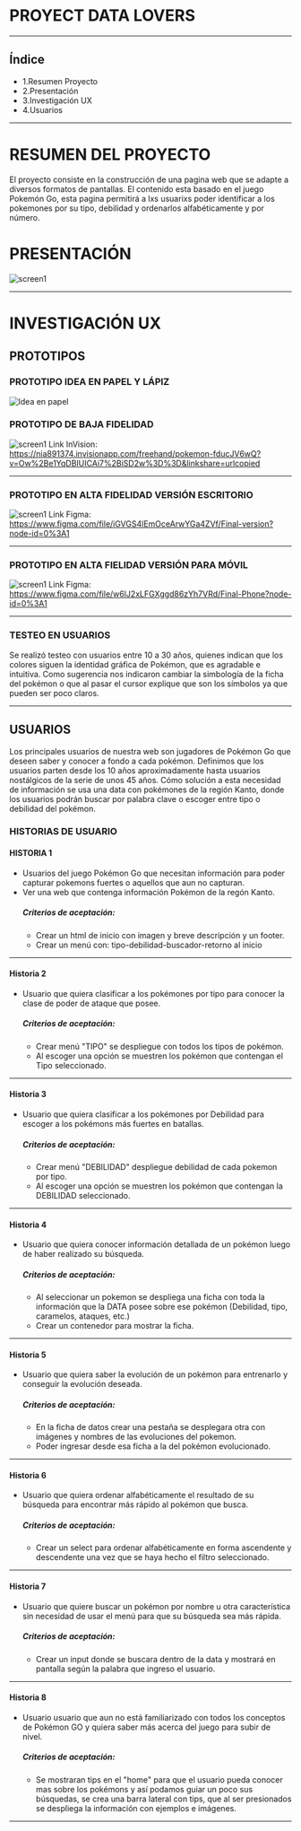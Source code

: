 
# PROYECT DATA LOVERS

***

## Índice

* 1.Resumen Proyecto
* 2.Presentación
* 3.Investigación UX
* 4.Usuarios


***

# RESUMEN DEL PROYECTO
El proyecto consiste en la construcción de una pagina web que se adapte a diversos formatos de pantallas. El contenido esta basado en el juego Pokemón Go, esta pagina permitirá a lxs usuarixs poder identificar a los pokemones por su tipo, debilidad y ordenarlos alfabéticamente y por número.

# PRESENTACIÓN 
 ![screen1](src/Img/imagenproyecto.png)

***

# INVESTIGACIÓN UX 

 ## PROTOTIPOS 
 
 ### PROTOTIPO IDEA EN PAPEL Y LÁPIZ
 ![Idea en papel](src/Img/proyectopapel.png)
 ### PROTOTIPO DE BAJA FIDELIDAD
 ![screen1](src/Img/prototipoenbajacalidad.png)
 Link InVision: https://nia891374.invisionapp.com/freehand/pokemon-fducJV6wQ?v=Ow%2Be1YqDBIUICAi7%2BiSD2w%3D%3D&linkshare=urlcopied
 ***
 ### PROTOTIPO EN ALTA FIDELIDAD VERSIÓN ESCRITORIO
 ![screen1](src/Img/prototipodealtafigma.png)
 Link Figma: https://www.figma.com/file/iGVGS4lEmOceArwYGa4ZVf/Final-version?node-id=0%3A1
 ***
 ### PROTOTIPO EN ALTA FIELIDAD VERSIÓN PARA MÓVIL 
 ![screen1](src/Img/prototipodealtafigmaphone.png)
 Link Figma: https://www.figma.com/file/w6lJ2xLFGXggd86zYh7VRd/Final-Phone?node-id=0%3A1

 ****
 ### TESTEO EN USUARIOS

Se realizó testeo con usuarios entre 10 a 30 años, quienes indican que los colores siguen la identidad gráfica de Pokémon, que es agradable e intuitiva. Como sugerencia nos indicaron cambiar la simbología de la ficha del pokémon o que al pasar el cursor explique que son los símbolos ya que pueden ser poco claros.
 
***

 ## USUARIOS
   Los principales usuarios de nuestra web son jugadores de Pokémon Go que deseen saber y conocer a fondo a cada pokémon.
   Definimos que los usuarios parten desde los 10 años aproximadamente hasta usuarios nostálgicos de la serie de unos 45 años.
   Cómo solución a esta necesidad de información se usa una data con pokémones de la región Kanto, donde los usuarios podrán buscar por palabra clave o escoger entre tipo o debilidad del pokémon.

 ### HISTORIAS DE USUARIO

 #### HISTORIA 1 
 - Usuarios del juego Pokémon Go que necesitan información para poder capturar pokemons fuertes o aquellos que aun no capturan. 
 - Ver una web que contenga información Pokémon de la regón Kanto.
   ##### Criterios de aceptación: 
   - Crear un html de inicio con imagen y breve descripción y un footer.
   - Crear un menú con: tipo-debilidad-buscador-retorno al inicio
***
 #### Historia 2
 - Usuario que quiera clasificar a los pokémones por tipo para conocer la clase de poder de ataque que posee. 
   ##### Criterios de aceptación: 
   - Crear menú "TIPO" se despliegue con todos los tipos de pokémon.
   - Al escoger una opción se muestren los pokémon que contengan el Tipo seleccionado.
***
 #### Historia 3
 - Usuario que quiera clasificar a los pokémones por Debilidad para escoger a los pokémons más fuertes en batallas.
   ##### Criterios de aceptación:
   - Crear menú "DEBILIDAD" despliegue debilidad de cada pokemon por tipo.
   - Al escoger una opción se muestren los pokémon que contengan la DEBILIDAD seleccionado.
 ***
 #### Historia 4
 - Usuario que quiera conocer información detallada de un pokémon luego de haber realizado su búsqueda.
   ##### Criterios de aceptación:
   - Al seleccionar un pokemon se despliega una ficha con toda la información que la DATA posee sobre ese pokémon (Debilidad, tipo, caramelos, ataques, etc.)
   - Crear un contenedor para mostrar la ficha.
 ***
 #### Historia 5
 - Usuario que quiera saber la evolución de un pokémon para entrenarlo y conseguir la evolución deseada.
   ##### Criterios de aceptación:
   - En la ficha de datos crear una pestaña se desplegara otra con imágenes y nombres de las evoluciones del pokemon.
   - Poder ingresar desde esa ficha a la del pokémon evolucionado.
***
 #### Historia 6
 - Usuario que quiera ordenar alfabéticamente el resultado de su búsqueda para encontrar más rápido al pokémon que busca.
   ##### Criterios de aceptación:
   - Crear un select para ordenar alfabéticamente en forma ascendente y descendente una vez que se haya hecho el filtro seleccionado.
***
 #### Historia 7
 - Usuario que quiere buscar un pokémon por nombre u otra característica sin necesidad de usar el menú para que su búsqueda sea más rápida.
   ##### Criterios de aceptación:
   - Crear un input donde se buscara dentro de la data y mostrará en pantalla según la palabra que ingreso el usuario.
***
#### Historia 8
 - Usuario usuario que aun no está familiarizado con todos los conceptos de Pokémon GO y quiera saber más acerca del juego para subir de  nivel.
   ##### Criterios de aceptación:
   - Se mostraran tips en el "home" para que el usuario pueda conocer mas sobre los pokémons y así podamos guiar un poco sus búsquedas, se crea una barra lateral con tips, que al ser presionados se despliega la información con ejemplos e imágenes.
  
***
